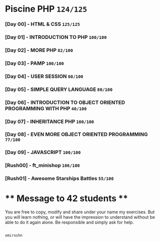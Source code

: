 Piscine PHP ```124/125```
===
### [Day 00] - HTML & CSS ```125/125```
### [Day 01] - INTRODUCTION TO PHP ```100/100```
### [Day 02] - MORE PHP ```82/100```
### [Day 03] - PAMP ```100/100```
### [Day 04] - USER SESSION ```60/100```
### [Day 05] - SIMPLE QUERY LANGUAGE ```80/100```
### [Day 06] - INTRODUCTION TO OBJECT ORIENTED PROGRAMMING WITH PHP ```40/100```
### [Day 07] - INHERITANCE PHP ```100/100```
### [Day 08] - EVEN MORE OBJECT ORIENTED PROGRAMMING ```77/100```
### [Day 09] - JAVASCRIPT ```100/100```
### [Rush00] - ft_minishop ```106/100```
### [Rush01] - Awesome Starships Battles ```55/100```

#                        **  Message to 42 students  **
You are free to copy, modify and share under your name my exercises. But you
will learn nothing, or will have the impression to understand without be able
to do it again alone. Be responsible and simply ask for help.

                                                                         omiroshn
